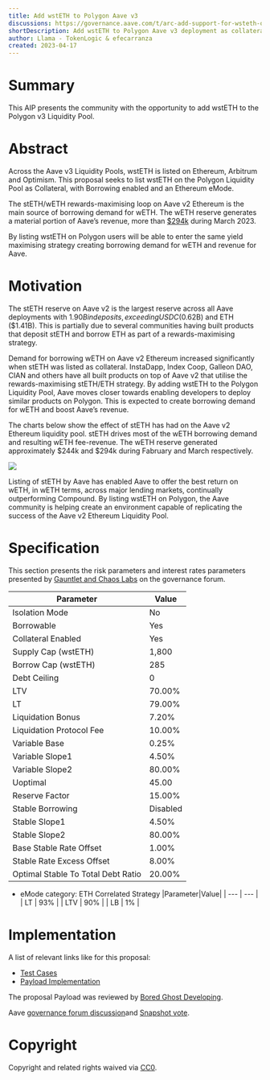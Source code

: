 ```yaml
---
title: Add wstETH to Polygon Aave v3
discussions: https://governance.aave.com/t/arc-add-support-for-wsteth-on-polygon-v3/12266
shortDescription: Add wstETH to Polygon Aave v3 deployment as collateral, with borrowing enabled and an Ethereum eMode.
author: Llama - TokenLogic & efecarranza
created: 2023-04-17
---
```


# Summary

This AIP presents the community with the opportunity to add wstETH to the Polygon v3 Liquidity Pool.

# Abstract

Across the Aave v3 Liquidity Pools, wstETH is listed on Ethereum, Arbitrum and Optimism. This proposal seeks to list wstETH on the Polygon Liquidity Pool as Collateral, with Borrowing enabled and an Ethereum eMode.

The stETH/wETH rewards-maximising loop on Aave v2 Ethereum is the main source of borrowing demand for wETH. The wETH reserve generates a material portion of Aave’s revenue, more than [$294k](https://dune.com/llama/Aave-ETH-Market-Parameters-Simulation) during March 2023. 

By listing wstETH on Polygon users will be able to enter the same yield maximising strategy creating borrowing demand for wETH and revenue for Aave.

# Motivation

The stETH reserve on Aave v2 is the largest reserve across all Aave deployments with $1.90B in deposits, exceeding USDC ($0.62B) and ETH ($1.41B). This is partially due to several communities having built products that deposit stETH and borrow ETH as part of a rewards-maximising strategy. 

Demand for borrowing wETH on Aave v2 Ethereum increased significantly when stETH was listed as collateral. InstaDapp, Index Coop, Galleon DAO, CIAN and others have all built products on top of Aave v2 that utilise the rewards-maximising stETH/ETH strategy. By adding wstETH to the Polygon Liquidity Pool, Aave moves closer towards enabling developers to deploy similar products on Polygon. This is expected to create borrowing demand for wETH and boost Aave’s revenue.

The charts below show the effect of stETH has had on the Aave v2 Ethereum liquidity pool. stETH drives most of the wETH borrowing demand and resulting wETH fee-revenue. The wETH reserve generated approximately $244k and $294k during Fabruary and March respectively.

![](https://i.imgur.com/RaduU68.png)

Listing of stETH by Aave has enabled Aave to offer the best return on wETH, in wETH terms, across major lending markets, continually outperforming Compound. By listing wstETH on Polygon, the Aave community is helping create an environment capable of replicating the success of the Aave v2 Ethereum Liquidity Pool.

# Specification

This section presents the risk parameters and interest rates parameters presented by [Gauntlet and Chaos Labs](https://governance.aave.com/t/arc-add-support-for-wsteth-on-polygon-v3/12266/4) on the governance forum.


|Parameter|Value|
| --- | --- |
|Isolation Mode|No|
|Borrowable|Yes|
|Collateral Enabled| Yes|
|Supply Cap (wstETH)| 1,800|
|Borrow Cap (wstETH)| 285|
|Debt Ceiling| 0|
|LTV| 70.00%|
|LT| 79.00%|
|Liquidation Bonus| 7.20%|
|Liquidation Protocol Fee |10.00%|
|Variable Base|0.25%|
|Variable Slope1|4.50%|
|Variable Slope2|80.00%|
|Uoptimal|45.00|
|Reserve Factor|15.00%|
|Stable Borrowing|Disabled|
|Stable Slope1|4.50%|
|Stable Slope2|80.00%|
|Base Stable Rate Offset|1.00%|
|Stable Rate Excess Offset|8.00%|
|Optimal Stable To Total Debt Ratio|20.00%|

* eMode category: ETH Correlated Strategy
|Parameter|Value|
| --- | --- |
| LT | 93% |
| LTV | 90% |
| LB | 1% |

# Implementation

A list of relevant links like for this proposal:

  * [Test Cases](https://github.com/bgd-labs/aave-proposals/tree/main/src/AaveV3Listings_20230413/AaveV3Listings_20230413_PayloadTest.t.sol)
  * [Payload Implementation](https://github.com/bgd-labs/aave-proposals/tree/main/src/AaveV3Listings_20230413/AaveV3Listings_20230413_Payload.sol)

The proposal Payload was reviewed by [Bored Ghost Developing](https://bgdlabs.com/).

Aave [governance forum discussion](https://governance.aave.com/t/arc-add-support-for-wsteth-on-polygon-v3/12266)and [Snapshot vote](https://snapshot.org/#/aave.eth/proposal/0x9d7296b06a66d6d6b4c9e85051477a4d62d066e3f56c248bcc85cbea00f7c7a4).

# Copyright

Copyright and related rights waived via [CC0](https://creativecommons.org/publicdomain/zero/1.0/).

